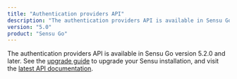 ```yaml
---
title: "Authentication providers API"
description: "The authentication providers API is available in Sensu Go version 5.2.0 and later."
version: "5.0"
product: "Sensu Go"
---
```


The authentication providers API is available in Sensu Go version 5.2.0 and later.
See the [upgrade guide][6] to upgrade your Sensu installation, and visit the [latest API documentation][7].

[6]: /sensu-go/latest/installation/upgrade
[7]: /sensu-go/latest/api/authproviders
